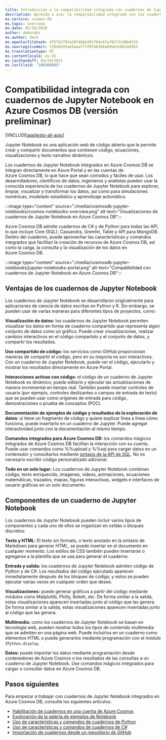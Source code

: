```yaml
---
title: Introducción a la compatibilidad integrada con cuadernos de Jupyter Notebook en Azure Cosmos DB (versión preliminar)
description: Aprenda a usar la compatibilidad integrada con los cuadernos de Jupyter Notebook en Azure Cosmos DB para ejecutar consultas de forma interactiva.
ms.service: cosmos-db
ms.topic: overview
ms.date: 05/19/2020
author: deborahc
ms.author: dech
ms.openlocfilehash: 4f57d2793a28f4bbb201764c67af82f31d0b9333
ms.sourcegitcommit: f28ebb95ae9aaaff3f87d8388a09b41e0b3445b5
ms.translationtype: HT
ms.contentlocale: es-ES
ms.lasthandoff: 03/29/2021
ms.locfileid: "100369805"
---
```

# <a name="built-in-jupyter-notebooks-support-in-azure-cosmos-db-preview"></a>Compatibilidad integrada con cuadernos de Jupyter Notebook en Azure Cosmos DB (versión preliminar)
[!INCLUDE[appliesto-all-apis](includes/appliesto-all-apis.md)]

Jupyter Notebook es una aplicación web de código abierto que le permite crear y compartir documentos que contienen código, ecuaciones, visualizaciones y texto narrativo dinámicos. 

Los cuadernos de Jupyter Notebook integrados en Azure Cosmos DB se integran directamente en Azure Portal y en las cuentas de Azure Cosmos DB, lo que hace que sean cómodos y fáciles de usar. Los desarrolladores, científicos de datos, ingenieros y analistas pueden usar la conocida experiencia de los cuadernos de Jupyter Notebook para explorar, limpiar, visualizar y transformar los datos, así como para simulaciones numéricas, modelado estadístico y aprendizaje automático.

:::image type="content" source="./media/cosmosdb-jupyter-notebooks/cosmos-notebooks-overview.png" alt-text="Visualizaciones de cuadernos de Jupyter Notebook en Azure Cosmos DB":::

Azure Cosmos DB admite cuadernos de C# y de Python para todas las API, lo que incluye Core (SQL), Cassandra, Gremlin, Table y API para MongoDB. Dentro del cuaderno, puede aprovechar las características y comandos integrados que facilitan la creación de recursos de Azure Cosmos DB, así como la carga, la consulta y la visualización de los datos en Azure Cosmos DB. 

:::image type="content" source="./media/cosmosdb-jupyter-notebooks/jupyter-notebooks-portal.png" alt-text="Compatibilidad con cuadernos de Jupyter Notebook en Azure Cosmos DB":::

## <a name="benefits-of-jupyter-notebooks"></a>Ventajas de los cuadernos de Jupyter Notebook

Los cuadernos de Jupyter Notebook se desarrollaron originalmente para aplicaciones de ciencia de datos escritas en Python y R. Sin embargo, se pueden usar de varias maneras para diferentes tipos de proyectos, como:

**Visualización de datos:** los cuadernos de Jupyter Notebook permiten visualizar los datos en forma de cuaderno compartido que representa algún conjunto de datos como un gráfico. Puede crear visualizaciones, realizar cambios interactivos en el código compartido y el conjunto de datos, y compartir los resultados.

**Uso compartido de código:** los servicios como GitHub proporcionan maneras de compartir el código, pero en su mayoría no son interactivos. Con un cuaderno de Jupyter Notebook, puede ver el código, ejecutarlo y mostrar los resultados directamente en Azure Portal.

**Interacciones activas con código:** el código de un cuaderno de Jupyter Notebook es dinámico; puede editarlo y ejecutar las actualizaciones de manera incremental en tiempo real. También puede insertar controles de usuario (por ejemplo, controles deslizantes o campos de entrada de texto) que se pueden usar como orígenes de entrada para código, demostraciones o prueba de conceptos (POC).

**Documentación de ejemplos de código y resultados de la exploración de datos:** si tiene un fragmento de código y quiere explicar línea a línea cómo funciona, puede insertarlo en un cuaderno de Jupyter. Puede agregar interactividad junto con la documentación al mismo tiempo.

**Comandos integrados para Azure Cosmos DB:** los comandos mágicos integrados de Azure Cosmos DB facilitan la interacción con su cuenta. Puede usar comandos como %%upload y %%sql para cargar datos en un contenedor y consultarlos mediante [sintaxis de la API de SQL](sql-query-getting-started.md). No es necesario escribir código personalizado adicional.

**Todo en un solo lugar:** Los cuadernos de Jupyter Notebook combinan código, texto enriquecido, imágenes, vídeos, animaciones, ecuaciones matemáticas, trazados, mapas, figuras interactivas, widgets e interfaces de usuario gráficas en un solo documento.

## <a name="components-of-a-jupyter-notebook"></a>Componentes de un cuaderno de Jupyter Notebook

Los cuadernos de Jupyter Notebook pueden incluir varios tipos de componentes y cada uno de ellos se organizan en celdas o bloques discretos:

**Texto y HTML:** El texto sin formato, o texto anotado en la sintaxis de Markdown para generar HTML, se puede insertar en el documento en cualquier momento. Los estilos de CSS también pueden insertarse o agregarse a la plantilla que se usa para generar el cuaderno.

**Entrada y salida:** los cuadernos de Jupyter Notebook admiten código de Python y de C#. Los resultados del código ejecutado aparecen inmediatamente después de los bloques de código, y estos se pueden ejecutar varias veces en cualquier orden que desee.

**Visualizaciones:** puede generar gráficos a partir del código mediante módulos como Matplotlib, Plotly, Bokeh, etc. De forma similar a la salida, estas visualizaciones aparecen insertadas junto al código que las genera. De forma similar a la salida, estas visualizaciones aparecen insertadas junto al código que las genera.

**Multimedia:** como los cuadernos de Jupyter Notebook se basan en tecnología web, pueden mostrar todos los tipos de contenido multimedia que se admiten en una página web. Puede incluirlos en un cuaderno como elementos HTML o puede generarlos mediante programación con el módulo `IPython.display`.

**Datos:** puede importar los datos mediante programación desde contenedores de Azure Cosmos o los resultados de las consultas a un cuaderno de Jupyter Notebook. Use comandos mágicos integrados para cargar o consultar datos en Azure Cosmos DB. 

## <a name="next-steps"></a>Pasos siguientes

Para empezar a trabajar con cuadernos de Jupyter Notebook integrados en Azure Cosmos DB, consulte los siguientes artículos:

* [Habilitación de cuadernos en una cuenta de Azure Cosmos](enable-notebooks.md)
* [Exploración de la galería de ejemplos de Notebook](https://cosmos.azure.com/gallery.html)
* [Uso de características y comandos de cuadernos de Python](use-python-notebook-features-and-commands.md)
* [Uso de características y comandos de cuadernos de C#](use-csharp-notebook-features-and-commands.md)
* [Importación de cuadernos desde un repositorio de GitHub](import-github-notebooks.md)